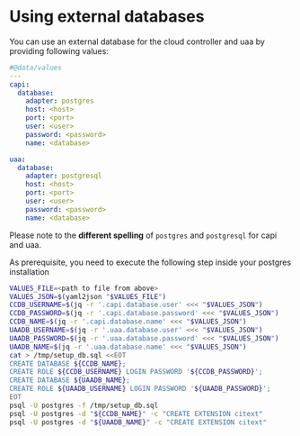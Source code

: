 # Using external databases


You can use an external database for the cloud controller and uaa by providing following values:

```yaml
#@data/values
---
capi:
  database:
    adapter: postgres
    host: <host>
    port: <port>
    user: <user>
    password: <password>
    name: <database>

uaa:
  database:
    adapter: postgresql
    host: <host>
    port: <port>
    user: <user>
    password: <password>
    name: <database>
```


Please note to the **different spelling** of `postgres`  and `postgresql` for capi and uaa.

As prerequisite, you need to execute the following step inside your postgres installation

```bash
VALUES_FILE=<path to file from above>
VALUES_JSON=$(yaml2json "$VALUES_FILE")
CCDB_USERNAME=$(jq -r '.capi.database.user' <<< "$VALUES_JSON")
CCDB_PASSWORD=$(jq -r '.capi.database.password' <<< "$VALUES_JSON")
CCDB_NAME=$(jq -r '.capi.database.name' <<< "$VALUES_JSON")
UAADB_USERNAME=$(jq -r '.uaa.database.user' <<< "$VALUES_JSON")
UAADB_PASSWORD=$(jq -r '.uaa.database.password' <<< "$VALUES_JSON")
UAADB_NAME=$(jq -r '.uaa.database.name' <<< "$VALUES_JSON")
cat > /tmp/setup_db.sql <<EOT
CREATE DATABASE ${CCDB_NAME};
CREATE ROLE ${CCDB_USERNAME} LOGIN PASSWORD '${CCDB_PASSWORD}';
CREATE DATABASE ${UAADB_NAME};
CREATE ROLE ${UAADB_USERNAME} LOGIN PASSWORD '${UAADB_PASSWORD}';
EOT
psql -U postgres -f /tmp/setup_db.sql
psql -U postgres -d "${CCDB_NAME}" -c "CREATE EXTENSION citext"
psql -U postgres -d "${UAADB_NAME}" -c "CREATE EXTENSION citext"
```

